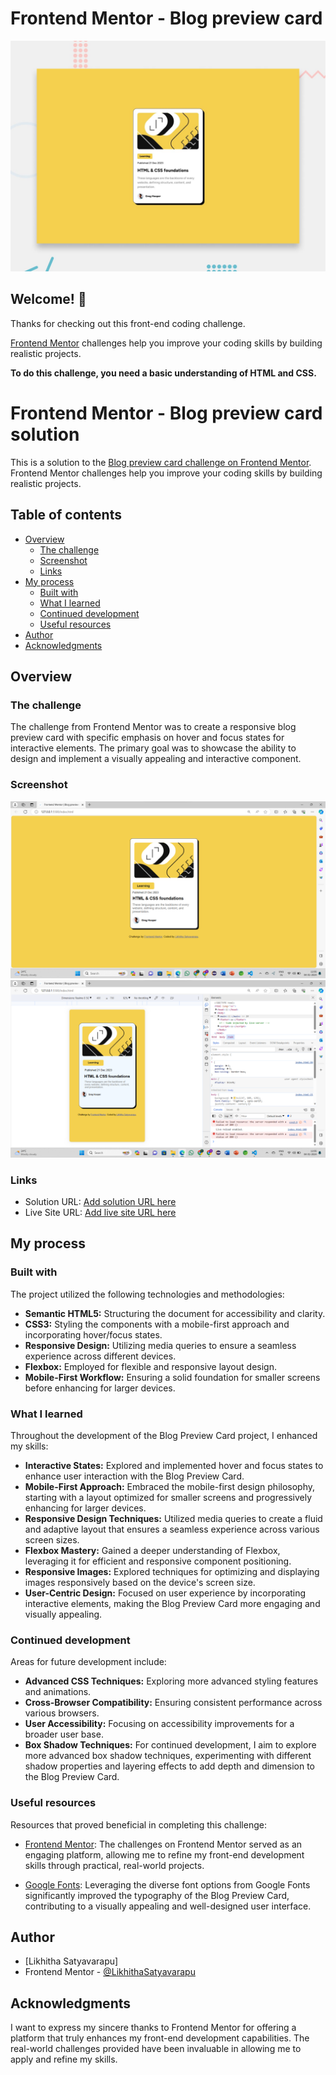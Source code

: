 # Frontend Mentor - Blog preview card

![Design preview for the Blog preview card coding challenge](./design/desktop-preview.jpg)

## Welcome! 👋

Thanks for checking out this front-end coding challenge.

[Frontend Mentor](https://www.frontendmentor.io) challenges help you improve your coding skills by building realistic projects.

**To do this challenge, you need a basic understanding of HTML and CSS.**

# Frontend Mentor - Blog preview card solution

This is a solution to the [Blog preview card challenge on Frontend Mentor](https://www.frontendmentor.io/challenges/blog-preview-card-ckPaj01IcS). Frontend Mentor challenges help you improve your coding skills by building realistic projects. 

## Table of contents

- [Overview](#overview)
  - [The challenge](#the-challenge)
  - [Screenshot](#screenshot)
  - [Links](#links)
- [My process](#my-process)
  - [Built with](#built-with)
  - [What I learned](#what-i-learned)
  - [Continued development](#continued-development)
  - [Useful resources](#useful-resources)
- [Author](#author)
- [Acknowledgments](#acknowledgments)

## Overview

### The challenge

The challenge from Frontend Mentor was to create a responsive blog preview card with specific emphasis on hover and focus states for interactive elements. The primary goal was to showcase the ability to design and implement a visually appealing and interactive component.

### Screenshot

![Desktop view](./Screenshots/Desktop.png)
![Mobile view](./Screenshots/Mobile.png)

### Links

- Solution URL: [Add solution URL here](https://your-solution-url.com)
- Live Site URL: [Add live site URL here](https://your-live-site-url.com)

## My process

### Built with

The project utilized the following technologies and methodologies:

- **Semantic HTML5:** Structuring the document for accessibility and clarity.
- **CSS3:** Styling the components with a mobile-first approach and incorporating hover/focus states.
- **Responsive Design:** Utilizing media queries to ensure a seamless experience across different devices.
- **Flexbox:** Employed for flexible and responsive layout design.
- **Mobile-First Workflow:** Ensuring a solid foundation for smaller screens before enhancing for larger devices.

### What I learned

Throughout the development of the Blog Preview Card project, I enhanced my skills:

- **Interactive States:** Explored and implemented hover and focus states to enhance user interaction with the Blog Preview Card.
- **Mobile-First Approach:** Embraced the mobile-first design philosophy, starting with a layout optimized for smaller screens and progressively enhancing    for larger devices.
- **Responsive Design Techniques:** Utilized media queries to create a fluid and adaptive layout that ensures a seamless experience across various screen sizes.
- **Flexbox Mastery:** Gained a deeper understanding of Flexbox, leveraging it for efficient and responsive component positioning.
- **Responsive Images:** Explored techniques for optimizing and displaying images responsively based on the device's screen size.
- **User-Centric Design:** Focused on user experience by incorporating interactive elements, making the Blog Preview Card more engaging and visually appealing.

### Continued development

Areas for future development include:

- **Advanced CSS Techniques:** Exploring more advanced styling features and animations.
- **Cross-Browser Compatibility:** Ensuring consistent performance across various browsers.
- **User Accessibility:** Focusing on accessibility improvements for a broader user base.
- **Box Shadow Techniques:** For continued development, I aim to explore more advanced box shadow techniques, experimenting with different shadow properties and layering effects to add depth and dimension to the Blog Preview Card.

### Useful resources

Resources that proved beneficial in completing this challenge:
- [Frontend Mentor](https://www.frontendmentor.io?ref=challenge): The challenges on Frontend Mentor served as an engaging platform, allowing me to refine my front-end development skills through practical, real-world projects.

- [Google Fonts](https://fonts.google.com/): Leveraging the diverse font options from Google Fonts significantly improved the typography of the Blog Preview Card, contributing to a visually appealing and well-designed user interface.

## Author

- [Likhitha Satyavarapu]
- Frontend Mentor - [@LikhithaSatyavarapu](https://www.frontendmentor.io/profile/LikhithaSatyavarapu)

## Acknowledgments

I want to express my sincere thanks to Frontend Mentor for offering a platform that truly enhances my front-end development capabilities. The real-world challenges provided have been invaluable in allowing me to apply and refine my skills.
